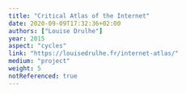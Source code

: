 ```yaml
---
title: "Critical Atlas of the Internet"
date: 2020-09-09T17:32:36+02:00
authors: ["Louise Drulhe"]
year: 2015
aspect: "cycles"
link: "https://louisedrulhe.fr/internet-atlas/"
medium: "project"
weight: 5
notReferenced: true
---
```

